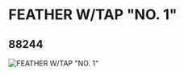 # FEATHER W/TAP  "NO. 1"
## 88244
![FEATHER W/TAP  "NO. 1"](https://lc-www-live-s.legocdn.com/media/bricks/5/2/4566272.jpg)
